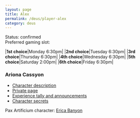 ```yaml
---
layout: page
title: Alex
permalink: /deus/player-alex
category: deus
---
```

Status: confirmed
<br>Preferred gaming slot:

|__1st choice__|Monday 6:30pm|
|__2nd choice__|Tuesday 6:30pm|
|__3rd choice__|Thursday 6:30pm|
|__4th choice__|Wednesday 6:30pm|
|__5th choice__|Saturday 2:00pm|
|__6th choice__|Friday 6:30pm|

### Ariona Cassyon

* [Character description](char-public-alex)
* [Private page](char-private-alex)
* [Experience tally and announcements](announce-alex)
* [Character secrets](char-secrets-alex)

Pax Artificium character: [Erica Banyon](/pax/pcs/erica.html)


